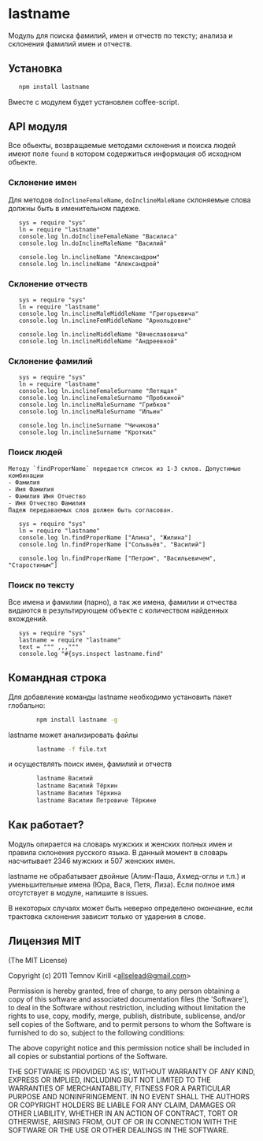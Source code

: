 
# lastname
 
  Модуль для поиска фамилий, имен и отчеств по тексту; анализа и склонения фамилий имен и отчеств.

## Установка

```bash
   npm install lastname
```

  Вместе с модулем будет установлен coffee-script.
  

## API модуля
  Все обьекты, возвращаемые методами склонения и поиска людей имеют поле `found` в котором содержиться информация об исходном обьекте.


### Склонение имен

   Для методов `doInclineFemaleName`, `doInclineMaleName` склоняемые слова должны быть в именительном падеже.

```coffee-script
   sys = require "sys"
   ln = require "lastname"
   console.log ln.doInclineFemaleName "Василиса"
   console.log ln.doInclineMaleName "Василий"

   console.log ln.inclineName "Александром"        
   console.log ln.inclineName "Александрой"
```

### Склонение отчеств

```coffee-script
   sys = require "sys"
   ln = require "lastname"
   console.log ln.inclineMaleMiddleName "Григорьевича"
   console.log ln.inclineFemMiddleName "Арнольдовне"

   console.log ln.inclineMiddleName "Вячеславовича"
   console.log ln.inclineMiddleName "Андреевной"
```

### Склонение фамилий

```coffee-script
   sys = require "sys"
   ln = require "lastname"
   console.log ln.inclineFemaleSurname "Летящая"
   console.log ln.inclineFemaleSurname "Пробкиной"
   console.log ln.inclineMaleSurname "Грибков"
   console.log ln.inclineMaleSurname "Ильин"

   console.log ln.inclineSurname "Чичикова"
   console.log ln.inclineSurname "Кротких"
```

### Поиск людей
    
    Методу `findProperName` передается список из 1-3 склов. Допустимые комбинации
    - Фамилия
    - Имя Фамилия
    - Фамилия Имя Отчество
    - Имя Отчество Фамилия 
    Падеж передаваемых слов должен быть согласован.

```coffee-script
   sys = require "sys"
   ln = require "lastname"
   console.log ln.findProperName ["Алина", "Жилина"]
   console.log ln.findProperName ["Сольвьёв", "Василий"]

   console.log ln.findProperName ["Петром", "Васильевичем", "Старостиным"]
```

### Поиск по тексту

   Все имена и фамилии (парно), а так же имена, фамилии и отчества видаются в результирующем
   объекте с количеством найденных вхождений.

```coffee-script
   sys = require "sys"
   lastname = require "lastname"
   text = """ ,,,"""
   console.log "#{sys.inspect lastname.find"
```

## Командная строка
  
  Для добавление команды lastname необходимо установить пакет глобально:

```bash
        npm install lastname -g
```

  lastname может анализировать файлы 

```bash
        lastname -f file.txt
```

  и осуществлять поиск имен, фамилий и отчеств

```bash
        lastname Василий
        lastname Василий Тёркин
        lastname Василия Тёркина
        lastname Василии Петровиче Тёркине
```


## Как работает?
   Модуль опирается на словарь мужских и женских полных имен и правила склонения русского языка.
   В данный момент в словарь насчитывает 2346 мужских и 507 женских имен.

   lastname не обрабатывает двойные (Алим-Паша, Ахмед-оглы и т.п.) и уменьшительные имена (Юра, Вася, Петя, Лиза).
   Если полное имя отсутствует в модуле, напишите в issues.
   
   В некоторых случаях может быть неверно определено окончание, если трактовка склонения зависит только от ударения в слове.
##
   
## Лицензия MIT

(The MIT License)

Copyright (c) 2011 Temnov Kirill &lt;allselead@gmail.com&gt;

Permission is hereby granted, free of charge, to any person obtaining
a copy of this software and associated documentation files (the
'Software'), to deal in the Software without restriction, including
without limitation the rights to use, copy, modify, merge, publish,
distribute, sublicense, and/or sell copies of the Software, and to
permit persons to whom the Software is furnished to do so, subject to
the following conditions:

The above copyright notice and this permission notice shall be
included in all copies or substantial portions of the Software.

THE SOFTWARE IS PROVIDED 'AS IS', WITHOUT WARRANTY OF ANY KIND,
EXPRESS OR IMPLIED, INCLUDING BUT NOT LIMITED TO THE WARRANTIES OF
MERCHANTABILITY, FITNESS FOR A PARTICULAR PURPOSE AND NONINFRINGEMENT.
IN NO EVENT SHALL THE AUTHORS OR COPYRIGHT HOLDERS BE LIABLE FOR ANY
CLAIM, DAMAGES OR OTHER LIABILITY, WHETHER IN AN ACTION OF CONTRACT,
TORT OR OTHERWISE, ARISING FROM, OUT OF OR IN CONNECTION WITH THE
SOFTWARE OR THE USE OR OTHER DEALINGS IN THE SOFTWARE.

